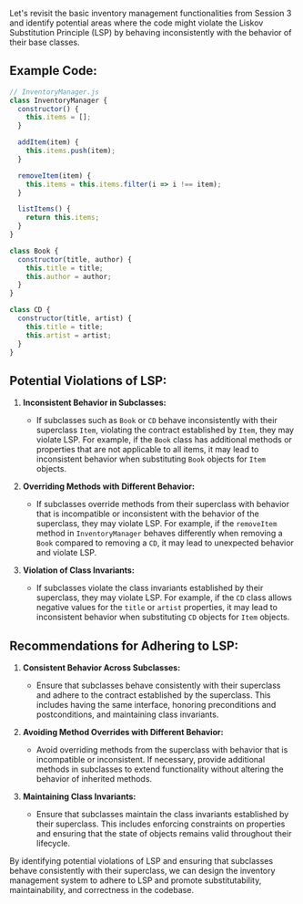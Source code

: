 Let's revisit the basic inventory management functionalities from Session 3 and identify potential areas where the code might violate the Liskov Substitution Principle (LSP) by behaving inconsistently with the behavior of their base classes.

## Example Code:

```javascript
// InventoryManager.js
class InventoryManager {
  constructor() {
    this.items = [];
  }

  addItem(item) {
    this.items.push(item);
  }

  removeItem(item) {
    this.items = this.items.filter(i => i !== item);
  }

  listItems() {
    return this.items;
  }
}

class Book {
  constructor(title, author) {
    this.title = title;
    this.author = author;
  }
}

class CD {
  constructor(title, artist) {
    this.title = title;
    this.artist = artist;
  }
}
```

## Potential Violations of LSP:

1. **Inconsistent Behavior in Subclasses:**
   - If subclasses such as `Book` or `CD` behave inconsistently with their superclass `Item`, violating the contract established by `Item`, they may violate LSP. For example, if the `Book` class has additional methods or properties that are not applicable to all items, it may lead to inconsistent behavior when substituting `Book` objects for `Item` objects.

2. **Overriding Methods with Different Behavior:**
   - If subclasses override methods from their superclass with behavior that is incompatible or inconsistent with the behavior of the superclass, they may violate LSP. For example, if the `removeItem` method in `InventoryManager` behaves differently when removing a `Book` compared to removing a `CD`, it may lead to unexpected behavior and violate LSP.

3. **Violation of Class Invariants:**
   - If subclasses violate the class invariants established by their superclass, they may violate LSP. For example, if the `CD` class allows negative values for the `title` or `artist` properties, it may lead to inconsistent behavior when substituting `CD` objects for `Item` objects.

## Recommendations for Adhering to LSP:

1. **Consistent Behavior Across Subclasses:**
   - Ensure that subclasses behave consistently with their superclass and adhere to the contract established by the superclass. This includes having the same interface, honoring preconditions and postconditions, and maintaining class invariants.

2. **Avoiding Method Overrides with Different Behavior:**
   - Avoid overriding methods from the superclass with behavior that is incompatible or inconsistent. If necessary, provide additional methods in subclasses to extend functionality without altering the behavior of inherited methods.

3. **Maintaining Class Invariants:**
   - Ensure that subclasses maintain the class invariants established by their superclass. This includes enforcing constraints on properties and ensuring that the state of objects remains valid throughout their lifecycle.

By identifying potential violations of LSP and ensuring that subclasses behave consistently with their superclass, we can design the inventory management system to adhere to LSP and promote substitutability, maintainability, and correctness in the codebase.
